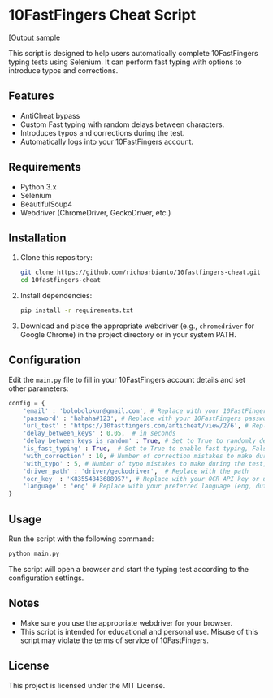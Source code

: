 # 10FastFingers Cheat Script

[[Output sample](https://raw.githubusercontent.com/richoarbianto/10fastfinger-cheat/master/play.gif)

This script is designed to help users automatically complete 10FastFingers typing tests using Selenium. It can perform fast typing with options to introduce typos and corrections.

## Features
- AntiCheat bypass
- Custom Fast typing with random delays between characters.
- Introduces typos and corrections during the test.
- Automatically logs into your 10FastFingers account.

## Requirements

- Python 3.x
- Selenium
- BeautifulSoup4
- Webdriver (ChromeDriver, GeckoDriver, etc.)

## Installation

1. Clone this repository:

   ```sh
   git clone https://github.com/richoarbianto/10fastfingers-cheat.git
   cd 10fastfingers-cheat
   ```

2. Install dependencies:

   ```sh
   pip install -r requirements.txt
   ```

3. Download and place the appropriate webdriver (e.g., `chromedriver` for Google Chrome) in the project directory or in your system PATH.

## Configuration

Edit the `main.py` file to fill in your 10FastFingers account details and set other parameters:

```python
config = {
    'email' : 'bolobolokun@gmail.com', # Replace with your 10FastFingers email
    'password' : 'hahaha#123', # Replace with your 10FastFingers password
    'url_test' : 'https://10fastfingers.com/anticheat/view/2/6', # Replace with the URL of the 10FastFingers test
    'delay_between_keys' : 0.05,  # in seconds
    'delay_between_keys_is_random' : True, # Set to True to randomly delay between keys, False to use the specified delay
    'is_fast_typing' : True,  # Set to True to enable fast typing, False to disable
    'with_correction' : 10, # Number of correction mistakes to make during the test, 0 for no correction
    'with_typo' : 5, # Number of typo mistakes to make during the test, 0 for no typo
    'driver_path' : 'driver/geckodriver',  # Replace with the path
    'ocr_key' : 'K83554843688957', # Replace with your OCR API key or use my key, Register OCR API https://ocr.space/ocrapi/freekey (free 25k requests per month)
    'language' : 'eng' # Replace with your preferred language (eng, dut, spa, ita, jpn)
}
```

## Usage

Run the script with the following command:

```sh
python main.py
```

The script will open a browser and start the typing test according to the configuration settings.

## Notes

- Make sure you use the appropriate webdriver for your browser.
- This script is intended for educational and personal use. Misuse of this script may violate the terms of service of 10FastFingers.

## License

This project is licensed under the MIT License.
